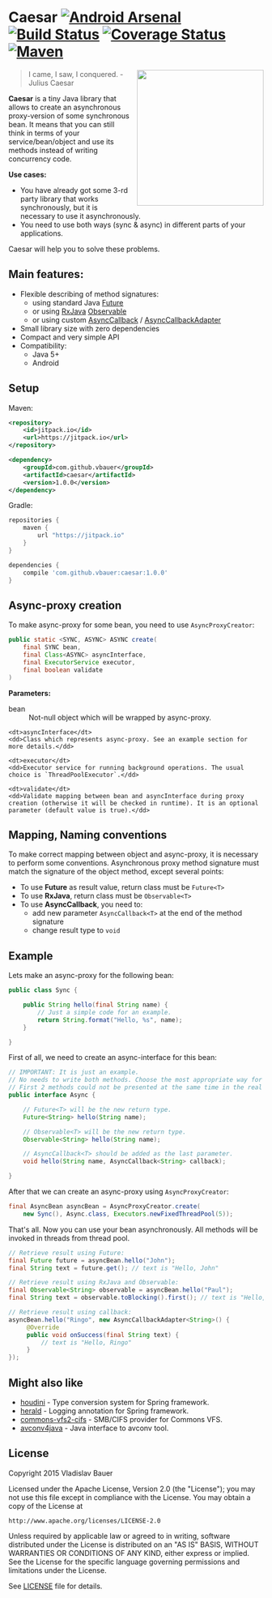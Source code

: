 
# Caesar [![Android Arsenal](https://img.shields.io/badge/Android%20Arsenal-Caesar-brightgreen.svg?style=flat)](http://android-arsenal.com/details/1/1598) [![Build Status](https://travis-ci.org/vbauer/caesar.svg)](https://travis-ci.org/vbauer/caesar) [![Coverage Status](https://coveralls.io/repos/vbauer/caesar/badge.svg?branch=master)](https://coveralls.io/r/vbauer/caesar?branch=master) [![Maven](https://img.shields.io/github/tag/vbauer/caesar.svg?label=maven)](https://jitpack.io/#vbauer/caesar)

<img align="right" style="margin-left: 15px" width="250" height="268" src="misc/caesar.png">

> I came, I saw, I conquered. - Julius Caesar

**Caesar** is a tiny Java library that allows to create an asynchronous proxy-version of some synchronous bean. It means
that you can still think in terms of your service/bean/object and use its methods instead of writing concurrency code.

**Use cases:**

* You have already got some 3-rd party library that works synchronously, but it is necessary to use it asynchronously.
* You need to use both ways (sync & async) in different parts of your applications.

Caesar will help you to solve these problems.


## Main features:

* Flexible describing of method signatures:
    * using standard Java [Future](http://docs.oracle.com/javase/7/docs/api/java/util/concurrent/Future.html)
    * or using [RxJava](https://github.com/ReactiveX/RxJava) [Observable](https://github.com/ReactiveX/RxJava/wiki/Observable)
    * or using custom [AsyncCallback](src/main/java/com/github/vbauer/caesar/callback/AsyncCallback.java) / [AsyncCallbackAdapter](src/main/java/com/github/vbauer/caesar/callback/AsyncCallbackAdapter.java)
* Small library size with zero dependencies
* Compact and very simple API
* Compatibility:
    * Java 5+
    * Android

## Setup

Maven:
```xml
<repository>
    <id>jitpack.io</id>
    <url>https://jitpack.io</url>
</repository>

<dependency>
    <groupId>com.github.vbauer</groupId>
    <artifactId>caesar</artifactId>
    <version>1.0.0</version>
</dependency>
```

Gradle:
```groovy
repositories {
    maven {
        url "https://jitpack.io"
    }
}

dependencies {
    compile 'com.github.vbauer:caesar:1.0.0'
}
```


## Async-proxy creation

To make async-proxy for some bean, you need to use `AsyncProxyCreator`:

```java
public static <SYNC, ASYNC> ASYNC create(
    final SYNC bean,
    final Class<ASYNC> asyncInterface,
    final ExecutorService executor,
    final boolean validate
)
```

**Parameters:**

<dl>
    <dt>bean</dt>
    <dd>Not-null object which will be wrapped by async-proxy.</dd>
    
    <dt>asyncInterface</dt>
    <dd>Class which represents async-proxy. See an example section for more details.</dd>

    <dt>executor</dt>
    <dd>Executor service for running background operations. The usual choice is `ThreadPoolExecutor`.</dd>
    
    <dt>validate</dt>
    <dd>Validate mapping between bean and asyncInterface during proxy creation (otherwise it will be checked in runtime). It is an optional parameter (default value is true).</dd>
</dl>


## Mapping, Naming conventions

To make correct mapping between object and async-proxy, it is necessary to perform some conventions.
Asynchronous proxy method signature must match the signature of the object method, except several points:

* To use **Future** as result value, return class must be `Future<T>`
* To use **RxJava**, return class must be `Observable<T>`
* To use **AsyncCallback**, you need to:
    * add new parameter `AsyncCallback<T>` at the end of the method signature
    * change result type to `void`


## Example

Lets make an async-proxy for the following bean:
```java
public class Sync {

    public String hello(final String name) {
        // Just a simple code for an example.
        return String.format("Hello, %s", name);
    }

}
```

First of all, we need to create an async-interface for this bean:
```java
// IMPORTANT: It is just an example.
// No needs to write both methods. Choose the most appropriate way for you.
// First 2 methods could not be presented at the same time in the real code.
public interface Async {

    // Future<T> will be the new return type.
    Future<String> hello(String name);

    // Observable<T> will be the new return type.
    Observable<String> hello(String name);

    // AsyncCallback<T> should be added as the last parameter.
    void hello(String name, AsyncCallback<String> callback);

}
```

After that we can create an async-proxy using `AsyncProxyCreator`:
```java
final AsyncBean asyncBean = AsyncProxyCreator.create(
    new Sync(), Async.class, Executors.newFixedThreadPool(5));
```

That's all. Now you can use your bean asynchronously. All methods will be invoked in threads from thread pool.

```java
// Retrieve result using Future:
final Future future = asyncBean.hello("John");
final String text = future.get(); // text is "Hello, John"

// Retrieve result using RxJava and Observable:
final Observable<String> observable = asyncBean.hello("Paul");
final String text = observable.toBlocking().first(); // text is "Hello, Paul"

// Retrieve result using callback:
asyncBean.hello("Ringo", new AsyncCallbackAdapter<String>() {
     @Override
     public void onSuccess(final String text) {
         // text is "Hello, Ringo"
     }
});
```


## Might also like

* [houdini](https://github.com/vbauer/houdini) - Type conversion system for Spring framework.
* [herald](https://github.com/vbauer/herald) - Logging annotation for Spring framework.
* [commons-vfs2-cifs](https://github.com/vbauer/commons-vfs2-cifs) - SMB/CIFS provider for Commons VFS.
* [avconv4java](https://github.com/vbauer/avconv4java) - Java interface to avconv tool.


## License

Copyright 2015 Vladislav Bauer

Licensed under the Apache License, Version 2.0 (the "License");
you may not use this file except in compliance with the License.
You may obtain a copy of the License at

    http://www.apache.org/licenses/LICENSE-2.0

Unless required by applicable law or agreed to in writing, software
distributed under the License is distributed on an "AS IS" BASIS,
WITHOUT WARRANTIES OR CONDITIONS OF ANY KIND, either express or implied.
See the License for the specific language governing permissions and
limitations under the License.

See [LICENSE](LICENSE) file for details.
